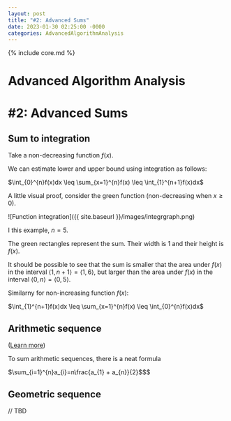 ```yaml
---
layout: post
title: "#2: Advanced Sums"
date: 2023-01-30 02:25:00 -0000
categories: AdvancedAlgorithmAnalysis
---
```


{% include core.md %}

# Advanced Algorithm Analysis
# \#2: Advanced Sums

## Sum to integration

Take a non-decreasing function $f(x)$.

We can estimate lower and upper bound using integration as follows:

$\int_{0}^{n}f(x)dx \leq \sum_{x=1}^{n}f(x) \leq \int_{1}^{n+1}f(x)dx$

A little visual proof, consider the green function (non-decreasing when $x \geq 0$).

![Function integration]({{ site.baseurl }}/images/integrgraph.png)

I this example, $n = 5$.

The green rectangles represent the sum. Their width is 1 and their height is $f(x)$.

It should be possible to see that the sum is smaller that the area under $f(x)$ in the interval $\left \langle 1, n + 1 \right \rangle = \left \langle 1, 6 \right \rangle$,
but larger than the area under $f(x)$ in the interval $\left \langle 0, n \right \rangle = \left \langle 0, 5 \right \rangle$.

Similarny for non-increasing function $f(x)$:

$\int_{1}^{n+1}f(x)dx \leq \sum_{x=1}^{n}f(x) \leq \int_{0}^{n}f(x)dx$

## Arithmetic sequence

([Learn more](https://en.wikipedia.org/wiki/Arithmetic_progression))

To sum arithmetic sequences, there is a neat formula

$\sum_{i=1}^{n}a_{i}=n\frac{a_{1} + a_{n}}{2}$$$

## Geometric sequence

// TBD
